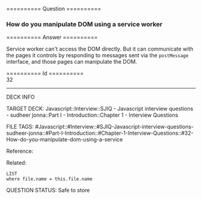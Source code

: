 ========== Question ==========  

### How do you manipulate DOM using a service worker  

========== Answer ==========  

Service worker can't access the DOM directly. But it can communicate with the
pages it controls by responding to messages sent via the `postMessage`
interface, and those pages can manipulate the DOM.

========== Id ==========  
32

---

DECK INFO

TARGET DECK: Javascript::Interview::SJIQ - Javascript interview questions - sudheer jonna::Part I - Introduction::Chapter 1 - Interview Questions

FILE TAGS: #Javascript::#Interview::#SJIQ-Javascript-interview-questions-sudheer-jonna::#Part-I-Introduction::#Chapter-1-Interview-Questions::#32-How-do-you-manipulate-dom-using-a-service

Reference:

Related:

```dataview
LIST
where file.name = this.file.name
```

QUESTION STATUS: Safe to store
